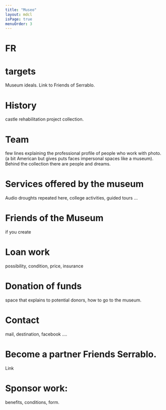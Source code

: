 ```yaml
---
title: "Museo"
layout: mdcl
isPage: true
menuOrder: 3
---
```

# FR
# targets
Museum ideals. Link to Friends of Serrablo.
# History
castle rehabilitation project collection.
# Team
few lines explaining the professional profile of people who work with photo. (a bit American but gives puts faces impersonal spaces like a museum). Behind the collection there are people and dreams.
# Services offered by the museum
Audio droughts repeated here, college activities, guided tours ...
# Friends of the Museum
if you create
# Loan work
possibility, condition, price, insurance
# Donation of funds
space that explains to potential donors, how to go to the museum.
# Contact
mail, destination, facebook ....
# Become a partner Friends Serrablo.
Link
# Sponsor work:
benefits, conditions, form.